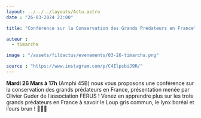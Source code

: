 ```yaml
---
layout: ../../../layouts/Actu.astro
date : "26-03-2024 23:00"

title: "Conférence sur la Conservation des Grands Prédateurs en France"

auteur :
  - timarcha

image : "/assets/fildactus/evenements/03-26-timarcha.png"

source : "https://www.instagram.com/p/C4IlpsbiJ9R/"
---
```


__Mardi 26 Mars à 17h__ (Amphi 45B) nous vous proposons une conférence sur la conservation des grands prédateurs en France, présentation menée par Olivier Guder de l’association FERUS ! Venez en apprendre plus sur les trois grands prédateurs en France à savoir le Loup gris commun, le lynx boréal et l’ours brun ! 🐺🐻🐾